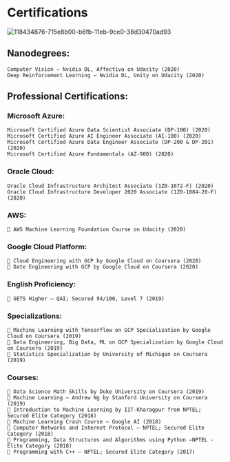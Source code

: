# Certifications
![118434876-715e8b00-b6fb-11eb-9ce0-38d30470ad93](https://user-images.githubusercontent.com/25385071/124273886-38209400-db5e-11eb-9fdc-0b62b3b6b6d0.png)

## Nanodegrees:
    Computer Vision – Nvidia DL, Affectiva on Udacity (2020)
    Deep Reinforcement Learning – Nvidia DL, Unity on Udacity (2020)
## Professional Certifications:
### Microsoft Azure:

    Microsoft Certified Azure Data Scientist Associate (DP-100) (2020)
    Microsoft Certified Azure AI Engineer Associate (AI-100) (2020)
    Microsoft Certified Azure Data Engineer Associate (DP-200 & DP-201) (2020)
    Microsoft Certified Azure Fundamentals (AZ-900) (2020)

### Oracle Cloud:

    Oracle Cloud Infrastructure Architect Associate (1Z0-1072-F) (2020)
    Oracle Cloud Infrastructure Developer 2020 Associate (1Z0-1084-20-F) (2020)
### AWS:

     AWS Machine Learning Foundation Course on Udacity (2020)

### Google Cloud Platform:
     Cloud Engineering with GCP by Google Cloud on Coursera (2020)
     Date Engineering with GCP by Google Cloud on Coursera (2020)
### English Proficiency:
     GETS Higher – QAI; Secured 94/100, Level 7 (2019)
### Specializations:
     Machine Learning with Tensorflow on GCP Specialization by Google Cloud on Coursera (2019)
     Data Engineering, Big Data, ML on GCP Specialization by Google Cloud on Coursera (2019)
     Statistics Specialization by University of Michigan on Coursera (2019)
### Courses:
     Data Science Math Skills by Duke University on Coursera (2019)
     Machine Learning – Andrew Ng by Stanford University on Coursera (2019)
     Introduction to Machine Learning by IIT-Kharagpur from NPTEL; Secured Elite Category (2018)
     Machine Learning Crash Course – Google AI (2018)
     Computer Networks and Internet Protocol – NPTEL; Secured Elite Category (2018)
     Programming, Data Structures and Algorithms using Python –NPTEL - Elite Category (2018)
     Programming with C++ – NPTEL; Secured Elite Category (2017)
